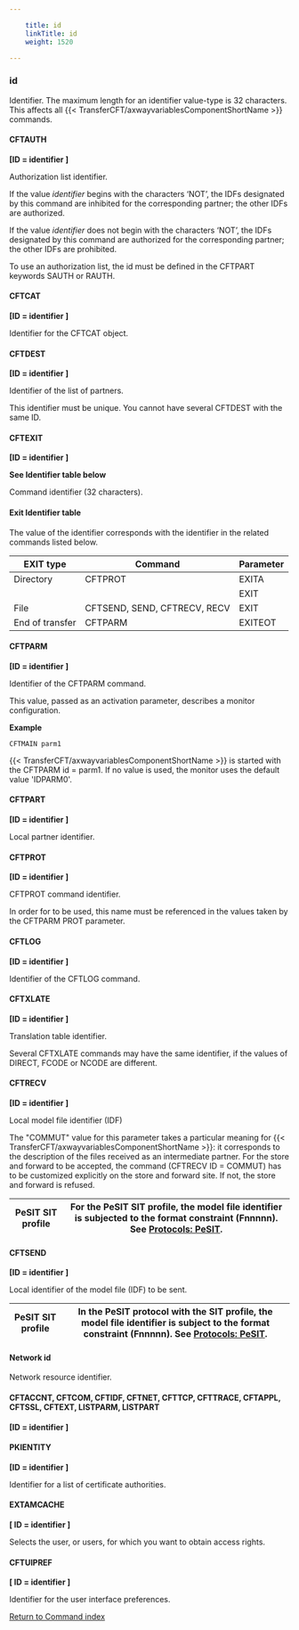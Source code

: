 ```yaml
---

    title: id
    linkTitle: id
    weight: 1520

---
```

<span id="id"></span>

### id

Identifier. The maximum length for an identifier value-type is 32 characters.
This affects all {{< TransferCFT/axwayvariablesComponentShortName  >}} commands.

<span id="id_CFTAUTH"></span>

#### CFTAUTH

****\[ID = identifier \]****

Authorization list identifier.

If the value *identifier* begins with the characters ‘NOT’, the
IDFs designated by this command are inhibited for the corresponding partner;
the other IDFs are authorized.

If the value *identifier* does not begin with the characters ‘NOT’,
the IDFs designated by this command are authorized for the corresponding
partner; the other IDFs are prohibited.

To use an authorization list, the id must be defined in the CFTPART
keywords SAUTH or RAUTH.

<span id="id_CFTCAT"></span>

#### CFTCAT

****\[ID = identifier \]****

Identifier for the CFTCAT object.

<span id="id_CFTDEST"></span>

#### CFTDEST

****\[ID = identifier \]****

Identifier of the list of partners.

This identifier must be unique. You cannot have several CFTDEST with
the same ID.

<span id="id_CFTEXIT"></span>

#### CFTEXIT

****\[ID = identifier \]****

******See
Identifier table below******

Command identifier (32 characters).

<span id="Exit_Identifier_table"></span>

#### Exit Identifier table

The value of the identifier corresponds with the identifier in the related
commands listed below.


| EXIT type  | Command  | Parameter  |
| --- | --- | --- |
| Directory  | CFTPROT | EXITA  |
|   |   | EXIT  |
| File  | CFTSEND, SEND, CFTRECV, RECV  | EXIT  |
| End of transfer  | CFTPARM  | EXITEOT  |


<span id="id_CFTPARM"></span>

#### CFTPARM

****\[ID = identifier
\]****

Identifier of the CFTPARM command.

This value, passed as an activation parameter, describes a monitor configuration.

****Example****

`CFTMAIN parm1`

{{< TransferCFT/axwayvariablesComponentShortName  >}} is started with the CFTPARM id = parm1. If no value is used,
the monitor uses the default value 'IDPARM0'.

<span id="id_CFTPART"></span>

#### CFTPART

****\[ID = identifier
\]****

Local partner identifier.

<span id="id_CFTPROT"></span>

#### CFTPROT

****\[ID =
identifier \]****

CFTPROT command identifier.

In order for to be used, this name must be referenced in the values
taken by the CFTPARM PROT parameter.

<span id="id_CFTLOG"></span>

#### CFTLOG

****\[ID = identifier
\]****

Identifier of the CFTLOG command.

<span id="id_CFTXLATE"></span>

#### CFTXLATE

****\[ID = identifier
\]****

Translation table identifier.

Several CFTXLATE commands may have the same identifier, if the values
of DIRECT, FCODE or NCODE are different.

<span id="id_CFTRECV"></span>

#### CFTRECV

****\[ID = identifier
\]****

Local model file identifier (IDF)

The "COMMUT" value for this parameter takes a particular meaning
for {{< TransferCFT/axwayvariablesComponentShortName  >}}: it corresponds to the description of the files received
as an intermediate partner. For the store and forward to be accepted,
the command (CFTRECV ID = COMMUT) has to be customized explicitly on the
store and forward site. If not, the store and forward is refused.


| **PeSIT SIT profile** | For the PeSIT SIT profile, the model file identifier is subjected to the format constraint (Fnnnnn). See <a href="../../../../protocols_start_here/about_pesit">Protocols: PeSIT</a>. |
| --- | --- |


<span id="id_CFTSEND"></span>

#### CFTSEND

****\[ID = identifier
\]****

Local
identifier of the model file (IDF) to be sent.


| PeSIT SIT profile | In the PeSIT protocol with the SIT profile, the model file identifier is subject to the format constraint (Fnnnnn). See <a href="../../../../protocols_start_here/about_pesit">Protocols: PeSIT</a>. |
| --- | --- |


<span id="Network_id"></span>

#### Network id

Network resource identifier.

#### CFTACCNT, CFTCOM, CFTIDF, CFTNET, CFTTCP, CFTTRACE, CFTAPPL, CFTSSL, CFTEXT, LISTPARM, LISTPART

****\[ID = identifier \]****

#### PKIENTITY

****\[ID = identifier \]****

Identifier for a list of certificate authorities.

#### EXTAMCACHE

**\[ ID = identifier \]**

Selects the user, or users, for which you want to obtain access rights.

#### CFTUIPREF

**\[ ID = identifier \]**

Identifier for the user interface preferences.

[Return to Command index](../../)
